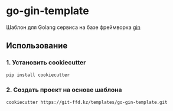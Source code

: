 # go-gin-template

Шаблон для Golang сервиса на базе фреймворка [gin](https://github.com/gin-gonic/gin)

## Использование 

### 1. Установить cookiecutter

```bash
pip install cookiecutter
```

### 2. Создать проект на основе шаблона

```bash
cookiecutter https://git-ffd.kz/templates/go-gin-template.git
```
